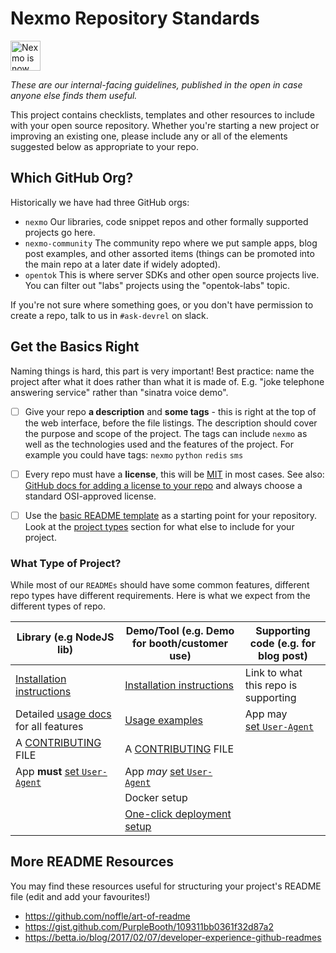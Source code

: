 # Nexmo Repository Standards

<img src="https://developer.nexmo.com/assets/images/Vonage_Nexmo.svg" height="48px" alt="Nexmo is now known as Vonage" />

*These are our internal-facing guidelines, published in the open in case anyone else finds them useful.*

This project contains checklists, templates and other resources to include with your open source repository. Whether you're starting a new project or improving an existing one, please include any or all of the elements suggested below as appropriate to your repo.

## Which GitHub Org?

Historically we have had three GitHub orgs:

* `nexmo` Our libraries, code snippet repos and other formally supported projects go here.
* `nexmo-community` The community repo where we put sample apps, blog post examples, and other assorted items (things can be promoted into the main repo at a later date if widely adopted).
* `opentok` This is where server SDKs and other open source projects live. You can filter out "labs" projects using the "opentok-labs" topic.

If you're not sure where something goes, or you don't have permission to create a repo, talk to us in `#ask-devrel` on slack.

## Get the Basics Right

Naming things is hard, this part is very important! Best practice: name the project after what it does rather than what it is made of. E.g. "joke telephone answering service" rather than "sinatra voice demo".

- [ ] Give your repo **a description** and **some tags** - this is right at the top of the web interface, before the file listings. The description should cover the purpose and scope of the project. The tags can include `nexmo` as well as the technologies used and the features of the project. For example you could have tags: `nexmo` `python` `redis` `sms`

- [ ] Every repo must have a **license**, this will be [MIT](https://opensource.org/licenses/MIT) in most cases. See also: [GitHub docs for adding a license to your repo](https://help.github.com/en/articles/adding-a-license-to-a-repository) and always choose a standard OSI-approved license.

- [ ] Use the [basic README template](basic-readme-template.md) as a starting point for your repository. Look at the [project types](#what-type-of-project) section for what else to include for your project.

### What Type of Project?

While most of our `READMEs` should have some common features, different repo types have different requirements. Here is what we expect from the different types of repo.

Library (e.g NodeJS lib) | Demo/Tool (e.g. Demo for booth/customer use) | Supporting code (e.g. for blog post)
 ------------------------|----------------------------------------------|--------------------------------------
[Installation instructions](write-installation-instructions.md) | [Installation instructions](write-installation-instructions.md) | Link to what this repo is supporting
Detailed [usage docs](write-usage-docs.md) for all features | [Usage examples](write-usage-docs.md) | App may [set `User-Agent`](set-user-agent.md)
A [CONTRIBUTING](contributing-template.md) FILE | A [CONTRIBUTING](contributing-template.md) FILE | 
App **must** [set `User-Agent`](set-user-agent.md) | App *may* [set `User-Agent`](set-user-agent.md) |
&nbsp;  | Docker setup |
&nbsp;  | [One-click deployment setup](one-click-deploy.md) |


## More README Resources

You may find these resources useful for structuring your project's README file (edit and add your favourites!)

* https://github.com/noffle/art-of-readme
* https://gist.github.com/PurpleBooth/109311bb0361f32d87a2
* https://betta.io/blog/2017/02/07/developer-experience-github-readmes
